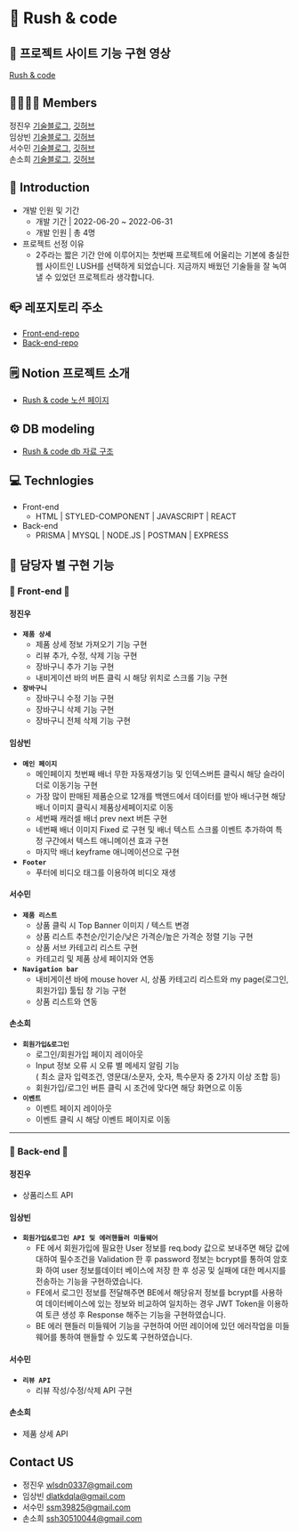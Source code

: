 # 🧼 Rush & code
## 🎥 프로젝트 사이트 기능 구현 영상
[Rush & code]()
## 👨‍👨‍👧‍👧 Members  
정진우 [기술블로그](https://velog.io/@happyeveryone96), [깃허브](https://github.com/happyeveryone96)  
임상빈 [기술블로그](), [깃허브](https://github.com/wjdghks963)  
서수민 [기술블로그](https://velog.io/@sssm), [깃허브](https://github.com/ssm825)  
손소희 [기술블로그](https://sophie0527.tistory.com/), [깃허브](https://github.com/Sophie0527) 
## 📢 Introduction  
* 개발 인원 및 기간  
  * 개발 기간 | 2022-06-20 ~ 2022-06-31
  * 개발 인원 | 총 4명  
* 프로젝트 선정 이유  
  * 2주라는 짧은 기간 안에 이루어지는 첫번째 프로젝트에 어울리는 기본에 충실한 웹 사이트인 LUSH를 선택하게 되었습니다. 지금까지 배웠던 기술들을 잘 녹여낼 수 있었던 프로젝트라 생각합니다. 
## 📪 레포지토리 주소  
* [Front-end-repo](https://github.com/wecode-bootcamp-korea/justcode-5-1st-rushandcode-front)
* [Back-end-repo](https://github.com/wecode-bootcamp-korea/justcode-5-1st-rushandcode-back)
## 🗒 Notion 프로젝트 소개
* [Rush & code 노션 페이지](https://www.notion.so/wecode/5-Rush-Code-e28f874f440d4ee8bad7e6d268b12772)
## ⚙ DB modeling
* [Rush & code db 자료 구조](https://dbdiagram.io/d/6299d08254ce263527530e12)
## 💻 Technlogies
* Front-end
  * HTML | STYLED-COMPONENT | JAVASCRIPT | REACT
* Back-end
  * PRISMA | MYSQL | NODE.JS | POSTMAN | EXPRESS
## 👀 담당자 별 구현 기능 
### 🔸 Front-end 🔸

#### 정진우
- **`제품 상세`**
  - 제품 상세 정보 가져오기 기능 구현
  - 리뷰 추가, 수정, 삭제 기능 구현
  - 장바구니 추가 기능 구현
  - 내비게이션 바의 버튼 클릭 시 해당 위치로 스크롤 기능 구현 
- **`장바구니`**
  - 장바구니 수정 기능 구현
  - 장바구니 삭제 기능 구현
  - 장바구니 전체 삭제 기능 구현

#### 임상빈  
- **`메인 페이지`**
  - 메인페이지 첫번째 배너 무한 자동재생기능 및 인덱스버튼 클릭시 해당 슬라이더로 이동기능 구현
  - 가장 많이 판매된 제품순으로 12개를 백앤드에서 데이터를 받아 배너구현 해당 배너 이미지 클릭시 제품상세페이지로 이동
  - 세번째 캐러셀 배너 prev next 버튼 구현
  - 네번째 배너 이미지 Fixed 로 구현 및 배너 텍스트 스크롤 이벤트 추가하여 특정 구간에서 텍스트 애니메이션 효과 구현
  - 마지막 배너 keyframe 애니메이션으로 구현
- **`Footer`**
  - 푸터에 비디오 태그를 이용하여 비디오 재생

#### 서수민  
- **`제품 리스트`**
  - 상품 클릭 시 Top Banner 이미지 / 텍스트 변경
  - 상품 리스트 추천순/인기순/낮은 가격순/높은 가격순 정렬 기능 구현
  - 상품 서브 카테고리 리스트 구현
  - 카테고리 및 제품 상세 페이지와 연동
- **`Navigation bar`**
  - 내비게이션 바에 mouse hover 시, 상품 카테고리 리스트와 my page(로그인, 회원가입) 툴팁 창 기능 구현
  - 상품 리스트와 연동
  
#### 손소희
- **`회원가입&로그인`**
  - 로그인/회원가입 페이지 레이아웃
  - Input 정보 오류 시 오류 별 메세지 알림 기능<br/>
   ( 최소 글자 입력조건, 영문대/소문자, 숫자, 특수문자 중 2가지 이상 조합 등)
  - 회원가입/로그인 버튼 클릭 시 조건에 맞다면 해당 화면으로 이동
- **`이벤트`**
  - 이벤트 페이지 레이아웃
  - 이벤트 클릭 시 해당 이벤트 페이지로 이동

***

### 🔸 Back-end 🔸

#### 정진우 
- 상품리스트 API  

#### 임상빈 
- **`회원가입&로그인 API 및 에러핸들러 미들웨어`**
  - FE 에서 회원가입에 필요한 User 정보를 req.body 값으로 보내주면 해당 값에 대하여 필수조건을 Validation 한 후 password 정보는 bcrypt를 통하여 암호화 하여 user 정보를데이터 베이스에 저장 한 후 성공 및 실패에 대한 메시지를 전송하는 기능을 구현하였습니다.
  - FE에서 로그인 정보를 전달해주면 BE에서 해당유저 정보를 bcrypt를 사용하여 데이터베이스에 있는 정보와 비교하여 일치하는 경우 JWT Token을 이용하여 토큰 생성 후 Response 해주는 기능을 구현하였습니다.
  - BE 에러 핸들러 미들웨어 기능을 구현하여 어떤 레이어에 있던 에러작업을 미들웨어를 통하여 핸들할 수 있도록 구현하였습니다.
  

#### 서수민 
- **`리뷰 API`**
  - 리뷰 작성/수정/삭제 API 구현 

#### 손소희  
- 제품 상세 API  

## Contact US
* 정진우 [wlsdn0337@gmail.com](wlsdn0337@gmail.com)
* 임상빈 [dlatkdqla@gmail.com](dlatkdqla@gmail.com)
* 서수민 [ssm39825@gmail.com](ssm39825@gmail.com)
* 손소희 [ssh30510044@gmail.com](ssh30510044@gmail.com)
